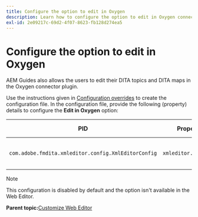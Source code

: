 ```yaml
---
title: Configure the option to edit in Oxygen
description: Learn how to configure the option to edit in Oxygen connector plugin.
exl-id: 2e09217c-69d2-4f07-8623-fb128d274ea5
---
```

# Configure the option to edit in Oxygen

AEM Guides also allows the users to edit their DITA topics and DITA maps in the Oxygen connector plugin. 

Use the instructions given in [Configuration overrides](download-install-additional-config-override.md#) to create the configuration file. In the configuration file, provide the following (property) details to configure the **Edit in Oxygen** option:



|PID|Property Key|Property Value|
|---|------------|--------------|
|`com.adobe.fmdita.xmleditor.config.XmlEditorConfig`|`xmleditor.editinoxygen`|Boolean \(true/false\). **Default value**: false |

>[!NOTE]
>
> This configuration is disabled by default and the option isn't available in the Web Editor.

**Parent topic:**[Customize Web Editor](conf-web-editor.md)
